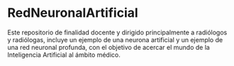 # RedNeuronalArtificial
Este repositorio de finalidad docente y dirigido principalmente a radiólogos y radiólogas, incluye un ejemplo de una neurona artificial y un ejemplo de una red neuronal profunda, con el objetivo de acercar el mundo de la Inteligencia Artificial al ámbito médico. 
